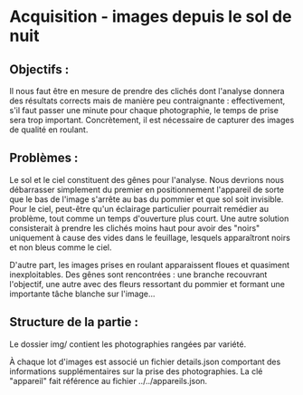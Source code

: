 # Acquisition - images depuis le sol de nuit

## Objectifs :
Il nous faut être en mesure de prendre des clichés dont l'analyse donnera des résultats corrects 
mais de manière peu contraignante : effectivement, s'il faut passer une minute pour 
chaque photographie, le temps de prise sera trop important. Concrètement, il est 
nécessaire de capturer des images de qualité en roulant.

## Problèmes :
Le sol et le ciel constituent des gênes pour l'analyse. Nous devrions nous débarrasser 
simplement du premier en positionnement l'appareil de sorte que le bas de l'image s'arrête au bas du 
pommier et que sol soit invisible. Pour le ciel, peut-être qu'un éclairage particulier pourrait 
remédier au problème, tout comme un temps d'ouverture plus court. Une autre solution 
consisterait à prendre les clichés moins haut pour avoir des "noirs" uniquement 
à cause des vides dans le feuillage, lesquels apparaîtront noirs et non bleus 
comme le ciel.

D'autre part, les images prises en roulant apparaissent floues et quasiment inexploitables. 
Des gênes sont rencontrées : une branche recouvrant l'objectif, une autre avec des fleurs 
ressortant du pommier et formant une importante tâche blanche sur l'image...

## Structure de la partie :
Le dossier img/ contient les photographies rangées par variété.

À chaque lot d'images est associé un fichier details.json comportant des 
informations supplémentaires sur la prise des photographies. La clé "appareil" 
fait référence au fichier ../../appareils.json.
